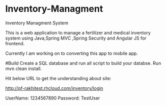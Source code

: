 # Inventory-Managment
Inventory Managment System

This is a web application to manage a fertilizer and medical inventory system using Java,Spring MVC ,Spring Security and Angular JS for frontend. 

Currently I am working on to converting this app to mobile app.

#Build
Create a SQL database  and run all script to build your databse.
Run mvn clean install.

Hit below URL to get the understanding about site:

http://pf-rakhitest.rhcloud.com/inventory/login


UserName: 1234567890
Password: TestUser